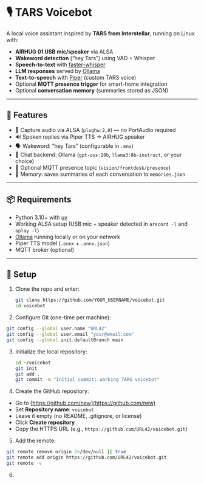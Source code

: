 # 🎙️ TARS Voicebot

A local voice assistant inspired by **TARS from Interstellar**, running on Linux with:

- **AIRHUG 01 USB mic/speaker** via ALSA
- **Wakeword detection** (“hey Tars”) using VAD + Whisper
- **Speech-to-text** with [faster-whisper](https://github.com/guillaumekln/faster-whisper)
- **LLM responses** served by [Ollama](https://ollama.ai)
- **Text-to-speech** with [Piper](https://github.com/rhasspy/piper) (custom TARS voice)
- Optional **MQTT presence trigger** for smart-home integration
- Optional **conversation memory** (summaries stored as JSON)

---

## 🚀 Features

- 🎤 Capture audio via ALSA (`plughw:2,0`) — no PortAudio required  
- 🔊 Spoken replies via Piper TTS → AIRHUG speaker  
- 🗣️ Wakeword: “hey Tars” (configurable in `.env`)  
- 🤖 Chat backend: Ollama (`gpt-oss:20b`, `llama3:8b-instruct`, or your choice)  
- 📡 Optional MQTT presence topic (`vision/frontdesk/presence`)  
- 🧠 Memory: saves summaries of each conversation to `memories.json`

---

## 📦 Requirements

- Python 3.10+ with [uv](https://docs.astral.sh/uv/)  
- Working ALSA setup (USB mic + speaker detected in `arecord -l` and `aplay -l`)  
- [Ollama](https://ollama.ai) running locally or on your network  
- Piper TTS model (`.onnx` + `.onnx.json`)  
- MQTT broker (optional)

---

## 🔧 Setup

1. Clone the repo and enter:
   ```bash
   git clone https://github.com/YOUR_USERNAME/voicebot.git
   cd voicebot
   ```

2.  Configure Git (one-time per machine):
   ```bash
   git config --global user.name "URL42"
   git config --global user.email "your@email.com"
   git config --global init.defaultBranch main
   ```

3. Initialize the local repository:
   ```bash
   cd ~/voicebot
   git init
   git add .
   git commit -m "Initial commit: working TARS voicebot"
   ```

4. Create the GitHub repository:

- Go to [https://github.com/new](https://github.com/new)  
- Set **Repository name**: `voicebot`  
- Leave it empty (no README, .gitignore, or license)  
- Click **Create repository**  
- Copy the HTTPS URL (e.g., `https://github.com/URL42/voicebot.git`)

5. Add the remote:

```bash
git remote remove origin 2>/dev/null || true
git remote add origin https://github.com/URL42/voicebot.git
git remote -v
```

6. 
